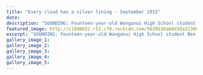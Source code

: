 ```yaml
---
title: "Every cloud has a silver lining - September 2015"
date: 
description: "SOUNDING: Founteen-year-old Wanganui High School student Ben Power entertains on the piano, Wanganui Chronicle article on 28/9/15..."
featured_image: http://c1940652.r52.cf0.rackcdn.com/5639516ab8d39a213600052c/Ben-Power-on-Piano,-gallery-Sept-2015.jpg
excerpt: "SOUNDING: Founteen-year-old Wanganui High School student Ben Power entertains on the piano, Wanganui Chronicle article on 28/9/15..."
gallery_image_1: 
gallery_image_2: 
gallery_image_3: 
gallery_image_4: 
gallery_image_5: 
---
```

